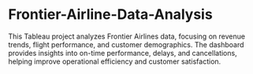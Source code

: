 # Frontier-Airline-Data-Analysis
This Tableau project analyzes Frontier Airlines data, focusing on revenue trends, flight performance, and customer demographics. The dashboard provides insights into on-time performance, delays, and cancellations, helping improve operational efficiency and customer satisfaction.

